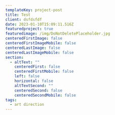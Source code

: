 ```yaml
---
templateKey: project-post
title: Test
client: dsfdsfdf
date: 2023-01-10T15:09:11.516Z
featuredproject: true
featuredimage: /img/DoNotDeletePlaceholder.jpg
centeredFirstImage: false
centeredFirstImageMobile: false
centeredLastImage: false
centeredLastImageMobile: false
section:
  - altText: ""
    centeredFirst: false
    centeredFirstMobile: false
    left: false
    horizontal: false
    altTextSecond: ""
    centeredSecond: false
    centeredSecondMobile: false
tags:
  - art direction
---
```

